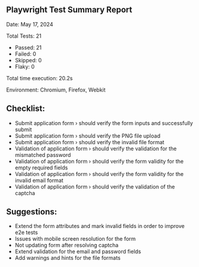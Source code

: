 ## Playwright Test Summary Report
Date: May 17, 2024 

Total Tests: 21
- Passed: 21 
- Failed: 0 
- Skipped: 0 
- Flaky: 0

Total time execution: 20.2s

Environment: Chromium, Firefox, Webkit

## Checklist:
- Submit application form › should verify the form inputs and successfully submit
- Submit application form › should verify the PNG file upload
- Submit application form › should verify the invalid file format
- Validation of application form › should verify the validation for the mismatched password
- Validation of application form › should verify the form validity for the empty required fields
- Validation of application form › should verify the form validity for the invalid email format
- Validation of application form › should verify the validation of the captcha

## Suggestions:
- Extend the form attributes and mark invalid fields in order to improve e2e tests 
- Issues with mobile screen resolution for the form
- Not updating form after resolving captcha
- Extend validation for the email and password fields
- Add warnings and hints for the file formats